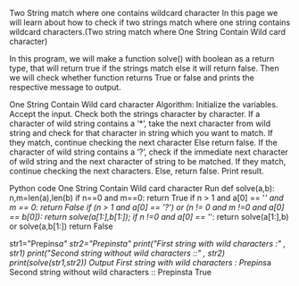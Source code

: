 Two String match where one contains wildcard character
In this page we will learn about how to check if two strings match where one string contains wildcard characters.(Two string match where One String Contain Wild card character)

In this program, we will make a function solve() with boolean as a return type, that will return true if the strings match else it will return false. Then we will check whether function returns True or false and prints the respective message to output.

One String Contain Wild card character
Algorithm:
Initialize the variables.
Accept the input.
Check both the strings character by character.
If a character of wild  string contains a ‘*’, take the next character from wild string and check for that character in string which you want to match.
If they match, continue checking the next character
Else return false.
If the character of wild string contains a ‘?’, check if the immediate next character of wild string and the next character of string to be matched.
If they match, continue checking  the next characters.
Else, return false.
Print result.

Python code One String Contain Wild card character
Run
def solve(a,b):
    n,m=len(a),len(b)
    if n==0 and m==0:
        return True
    if n > 1 and a[0] == '*' and m == 0:
        return False
    if (n > 1 and a[0] == '?') or (n != 0 and m !=0 and a[0] == b[0]):
        return solve(a[1:],b[1:]);
    if n !=0 and a[0] == '*':
        return solve(a[1:],b) or solve(a,b[1:])
    return False

str1="Prepins*a"
str2="Prepinsta"
print("First string with wild characters :" , str1)
print("Second string without wild characters ::" , str2)
print(solve(str1,str2))
Output
First string with wild characters : Prepins*a
Second string without wild characters :: Prepinsta
True
